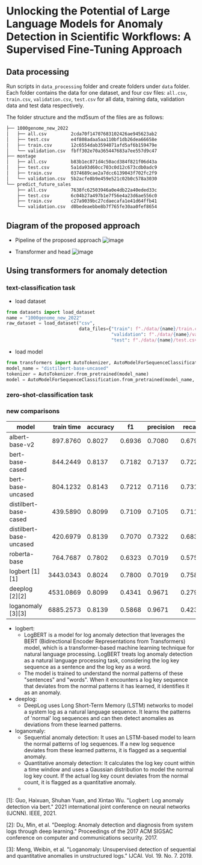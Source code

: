 # Unlocking the Potential of Large Language Models for Anomaly Detection in Scientific Workflows: A Supervised Fine-Tuning Approach

## Data processing

Run scripts in `data_processing` folder and create folders under `data` folder.
Each folder contains the data for one dataset, and four csv files: `all.csv`, `train.csv`, `validation.csv`, `test.csv` for all data, training data, validation data and test data respectively.

The folder structure and the md5sum of the files are as follows:
```bash
├── 1000genome_new_2022
│   ├── all.csv         2cda70f14707683102426ae945623ab2
│   ├── test.csv        e4f808adaa5aa110bf1db26dea66658e
│   ├── train.csv       12c6554dab3594071afd5af6b159479e
│   └── validation.csv  fbff302e70a365447683a7ee557d9c47
├── montage
│   ├── all.csv         b83b1ec871d4c50acd384f821f06d43a
│   ├── test.csv        5a1da93d60cc703c0d12c673cdb0adc9
│   ├── train.csv       0374689cae2a7dcc6139043f702fc2f9
│   └── validation.csv  5b2acfe8b9e459e521c02b0c578a3030
└── predict_future_sales
    ├── all.csv         7638fc62503946a0e4db22a40eded33c
    ├── test.csv        6c04b27a497b1e7f56e4a23d6ae556c0
    ├── train.csv       c27a9039bc27cdaecafa1e41d64ffb41
    └── validation.csv  d0bedeaebbe8b7f765fe30aa0fef8654
```

## Diagram of the proposed approach

* Pipeline of the proposed approach
![image](https://huggingface.co/datasets/huggingface-course/documentation-images/resolve/main/en/chapter2/full_nlp_pipeline-dark.svg)

* Transformer and head
![image](https://huggingface.co/datasets/huggingface-course/documentation-images/resolve/main/en/chapter2/transformer_and_head-dark.svg)

## Using transformers for anomaly detection

### text-classification task

* load dataset

```python
from datasets import load_dataset
name = "1000genome_new_2022"
raw_dataset = load_dataset("csv",
                           data_files={"train": f"./data/{name}/train.csv",
                                       "validation": f"./data/{name}/validation.csv",
                                       "test": f"./data/{name}/test.csv"})
```

* load model

```python
from transformers import AutoTokenizer, AutoModelForSequenceClassification
model_name = "distilbert-base-uncased"
tokenizer = AutoTokenizer.from_pretrained(model_name)
model = AutoModelForSequenceClassification.from_pretrained(model_name, num_labels=2)
```

### zero-shot-classification task


### new comparisons
<!-- 1000 genome training epoch: 3 -->
  | model                   | train time | accuracy | f1     | precision | recall |
  | ----------------------- | ---------: | -------- | ------ | --------- | ------ |
  | albert-base-v2          |   897.8760 | 0.8027   | 0.6936 | 0.7080    | 0.6797 |
  | bert-base-cased         |   844.2449 | 0.8137   | 0.7182 | 0.7137    | 0.7228 |
  | bert-base-uncased       |   804.1232 | 0.8143   | 0.7212 | 0.7116    | 0.7310 |
  | distilbert-base-cased   |   439.5890 | 0.8099   | 0.7109 | 0.7105    | 0.7114 |
  | distilbert-base-uncased |   420.6979 | 0.8139   | 0.7070 | 0.7322    | 0.6835 |
  | roberta-base            |   764.7687 | 0.7802   | 0.6323 | 0.7019    | 0.5753 |
  | logbert [1][1]          |  3443.0343 | 0.8024   | 0.7800 | 0.7019    | 0.7589 |
  | deeplog [2][2]          |  4531.0869 | 0.8099   | 0.4341 | 0.9671    | 0.2798 |
  | loganomaly [3][3]       |  6885.2573 | 0.8139   | 0.5868 | 0.9671    | 0.4239 |


* logbert:
  * LogBERT is a model for log anomaly detection that leverages the BERT (Bidirectional Encoder Representations from Transformers) model, which is a transformer-based machine learning technique for natural language processing. LogBERT treats log anomaly detection as a natural language processing task, considering the log key sequence as a sentence and the log key as a word.
  * The model is trained to understand the normal patterns of these "sentences" and "words". When it encounters a log key sequence that deviates from the normal patterns it has learned, it identifies it as an anomaly.
* deeplog:
  * DeepLog uses Long Short-Term Memory (LSTM) networks to model a system log as a natural language sequence. It learns the patterns of 'normal' log sequences and can then detect anomalies as deviations from these learned patterns.
* loganomaly:
  * Sequential anomaly detection: It uses an LSTM-based model to learn the normal patterns of log sequences. If a new log sequence deviates from these learned patterns, it is flagged as a sequential anomaly.
  * Quantitative anomaly detection: It calculates the log key count within a time window and uses a Gaussian distribution to model the normal log key count. If the actual log key count deviates from the normal count, it is flagged as a quantitative anomaly.
  * 
[1]: Guo, Haixuan, Shuhan Yuan, and Xintao Wu. "Logbert: Log anomaly detection via bert." 2021 international joint conference on neural networks (IJCNN). IEEE, 2021.

[2]: Du, Min, et al. "Deeplog: Anomaly detection and diagnosis from system logs through deep learning." Proceedings of the 2017 ACM SIGSAC conference on computer and communications security. 2017.

[3]: Meng, Weibin, et al. "Loganomaly: Unsupervised detection of sequential and quantitative anomalies in unstructured logs." IJCAI. Vol. 19. No. 7. 2019.